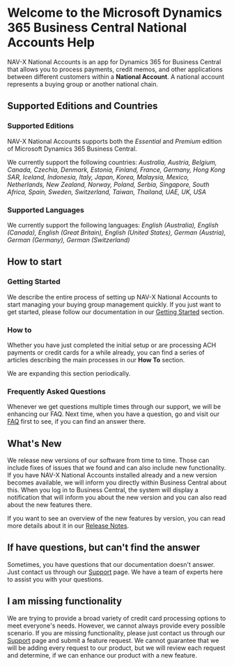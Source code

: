 # Welcome to the Microsoft Dynamics 365 Business Central National Accounts Help

NAV-X National Accounts is an app for Dynamics 365 for Business Central that allows you to process payments, credit memos, and other applications between different customers within a **National Account**. A national account represents a buying group or another national chain.

## Supported Editions and Countries

### Supported Editions

NAV-X National Accounts supports both the *Essential* and *Premium* edition of Microsoft Dynamics 365 Business Central.

We currently support the following countries: *Australia, Austria, Belgium, Canada, Czechia, Denmark, Estonia, Finland, France, Germany, Hong Kong SAR, Iceland, Indonesia, Italy, Japan, Korea, Malaysia, Mexico, Netherlands, New Zealand, Norway, Poland, Serbia, Singapore, South Africa, Spain, Sweden, Switzerland, Taiwan, Thailand, UAE, UK, USA*

### Supported Languages

We currently support the following languages: *English (Australia), English (Canada), English (Great Britain), English (United States), German (Austria), German (Germany), German (Switzerland)*

## How to start

### Getting Started

We describe the entire process of setting up NAV-X National Accounts to start managing your buying group management quickly. If you just want to get started, please follow our documentation in our [Getting Started](getting-started.md) section.

### How to

Whether you have just completed the initial setup or are processing ACH payments or credit cards for a while already, you can find a series of articles describing the main processes in our **How To** section.

We are expanding this section periodically.

### Frequently Asked Questions

Whenever we get questions multiple times through our support, we will be enhancing our FAQ. Next time, when you have a question, go and visit our [FAQ](faq-index.md) first to see, if you can find an answer there.

## What's New

We release new versions of our software from time to time. Those can include fixes of issues that we found and can also include new functionality. If you have NAV-X National Accounts installed already and a new version becomes available, we will inform you directly within Business Central about this. When you log in to Business Central, the system will display a notification that will inform you about the new version and you can also read about the new features there.

If you want to see an overview of the new features by version, you can read more details about it in our [Release Notes](release-notes.md).

## If have questions, but can't find the answer

Sometimes, you have questions that our documentation doesn't answer. Just contact us through our [Support](htpps://nav-x.com/support/) page. We have a team of experts here to assist you with your questions.

## I am missing functionality

We are trying to provide a broad variety of credit card processing options to meet everyone's needs. However, we cannot always provide every possible scenario. If you are missing functionality, please just contact us through our [Support](https://nav-x.com/support/) page and  submit a feature request. We cannot guarantee that we will be adding every request to our product, but we will review each request and determine, if we can enhance our product with a new feature.
